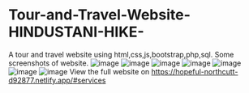 # Tour-and-Travel-Website-HINDUSTANI-HIKE-
A tour and travel website using html,css,js,bootstrap,php,sql.
Some screenshots of website.
![image](https://user-images.githubusercontent.com/71833910/152055878-f6ee035e-26c6-4cc9-93c8-b05887b715e2.png)
![image](https://user-images.githubusercontent.com/71833910/152055930-d68a0337-809c-4f06-95aa-f2b411ca612f.png)
![image](https://user-images.githubusercontent.com/71833910/152055953-ac36d6ed-6768-4ff1-a185-9f407d1cd5fd.png)
![image](https://user-images.githubusercontent.com/71833910/152056006-4d01e056-4752-4a6f-9a9f-539801c42e1f.png)
![image](https://user-images.githubusercontent.com/71833910/152056035-19fc42ed-a76e-4983-a62b-85990a7df105.png)
![image](https://user-images.githubusercontent.com/71833910/152056071-fc8328bc-2f55-485b-8af0-29a0cc176441.png)
![image](https://user-images.githubusercontent.com/71833910/152056098-3ec83dd8-f106-4dc9-80c5-e87aa53aa784.png)
View the full website on  https://hopeful-northcutt-d92877.netlify.app/#services
